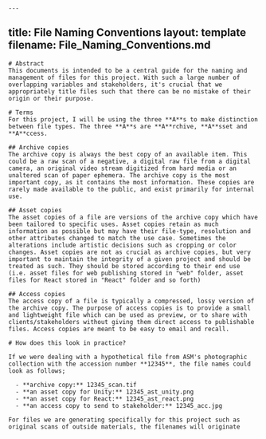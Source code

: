 	---
title: File Naming Conventions
layout: template
filename: File_Naming_Conventions.md
--- 

	# Abstract
	This documents is intended to be a central guide for the naming and management of files for this project. With such a large number of overlapping variables and stakeholders, it's crucial that we appropriately title files such that there can be no mistake of their origin or their purpose. 

	# Terms
	For this project, I will be using the three **A**s to make distinction between file types. The three **A**s are **A**rchive, **A**sset and **A**ccess. 

	## Archive copies
	The archive copy is always the best copy of an available item. This could be a raw scan of a negative, a digital raw file from a digital camera, an original video stream digitized from hard media or an unaltered scan of paper ephemera. The archive copy is the most important copy, as it contains the most information. These copies are rarely made available to the public, and exist primarily for internal use.

	## Asset copies
	The asset copies of a file are versions of the archive copy which have been tailored to specific uses. Asset copies retain as much information as possible but may have their file-type, resolution and other attributes changed to match the use case. Sometimes the alterations include artistic decisions such as cropping or color changes. Asset copies are not as crucial as archive copies, but very important to maintain the integrity of a given project and should be treated as such. They should be stored according to their end use (i.e. asset files for web publishing stored in "web" folder, asset files for React stored in "React" folder and so forth)

	## Access copies
	The access copy of a file is typically a compressed, lossy version of the archive copy. The purpose of access copies is to provide a small and lightweight file which can be used as preview, or to share with clients/stakeholders without giving them direct access to publishable files. Access copies are meant to be easy to email and recall.

	# How does this look in practice?

	If we were dealing with a hypothetical file from ASM's photographic collection with the accession number **12345**, the file names could look as follows;

	  - **archive copy:** 12345_scan.tif
	  - **an asset copy for Unity:** 12345_ast_unity.png
	  - **an asset copy for React:** 12345_ast_react.png
	  - **an access copy to send to stakeholder:** 12345_acc.jpg

	For files we are generating specifically for this project such as original scans of outside materials, the filenames will originate 
